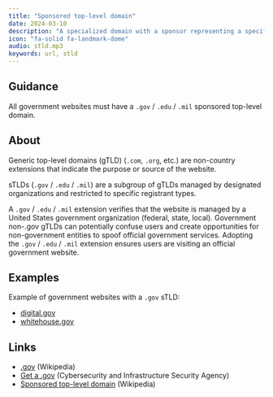 ```yaml
---
title: "Sponsored top-level domain"
date: 2024-03-10
description: "A specialized domain with a sponsor representing a specific community."
icon: "fa-solid fa-landmark-dome"
audio: stld.mp3
keywords: url, stld
---
```


## Guidance

All government websites must have a `.gov` / `.edu` / `.mil` sponsored top-level domain.

## About

Generic top-level domains (gTLD) (`.com`, `.org`, etc.) are non-country extensions that indicate the purpose or source of the website.

sTLDs (`.gov` / `.edu` / `.mil`) are a subgroup of gTLDs managed by designated organizations and restricted to specific registrant types.

A `.gov` / `.edu` / `.mil` extension verifies that the website is managed by a United States government organization (federal, state, local). Government non-.gov gTLDs can potentially confuse users and create opportunities for non-government entities to spoof official government services. Adopting the `.gov` / `.edu` / `.mil` extension ensures users are visiting an official government website.

## Examples

Example of government websites with a `.gov` sTLD:

* [digital.gov](https://digital.gov)
* [whitehouse.gov](https://whitehouse.gov)

## Links

* [.gov](https://en.wikipedia.org/wiki/.gov) (Wikipedia)
* [Get a .gov](https://get.gov/) (Cybersecurity and Infrastructure Security Agency)
* [Sponsored top-level domain](https://en.wikipedia.org/wiki/Sponsored_top-level_domain) (Wikipedia)